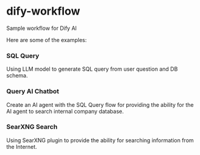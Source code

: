 # dify-workflow

Sample workflow for Dify AI

Here are some of the examples:

### SQL Query

Using LLM model to generate SQL query from user question and DB schema.



### Query AI Chatbot

Create an AI agent with the SQL Query flow for providing the ability for the AI agent to search internal company database.



### SearXNG Search

Using SearXNG plugin to provide the ability for searching information from the Internet.
